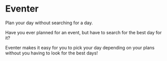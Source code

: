 # Eventer
Plan your day without searching for a day.

Have you ever planned for an event, but have to search for the best day for it?

Eventer makes it easy for you to pick your day depending on your plans without you having to look for the best days!


